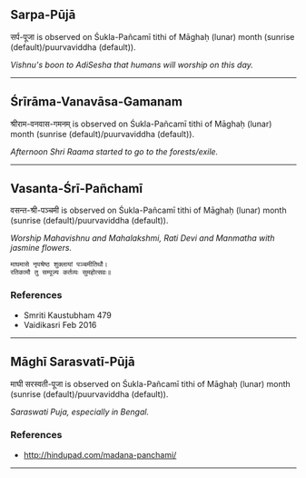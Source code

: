 ## Sarpa-Pūjā
सर्प-पूजा is observed on Śukla-Pañcamī tithi of Māghaḥ (lunar) month (sunrise (default)/puurvaviddha (default)).

_Vishnu's boon to AdiSesha that humans will worship on this day._

---
## Śrīrāma-Vanavāsa-Gamanam
श्रीराम-वनवास-गमनम् is observed on Śukla-Pañcamī tithi of Māghaḥ (lunar) month (sunrise (default)/puurvaviddha (default)).

_Afternoon Shri Raama started to go to the forests/exile._

---
## Vasanta-Śrī-Pañchamī
वसन्त-श्री-पञ्चमी is observed on Śukla-Pañcamī tithi of Māghaḥ (lunar) month (sunrise (default)/puurvaviddha (default)).

_Worship Mahavishnu and Mahalakshmi, Rati Devi and Manmatha with jasmine flowers._

```
माघमासे नृपश्रेष्ठ शुक्लायां पञ्चमीतिथौ।
रतिकामौ तु सम्पूज्य कर्तव्यः सुमहोत्सवः॥
```
### References
* Smriti Kaustubham 479
* Vaidikasri Feb 2016


---
## Māghī Sarasvatī-Pūjā
माघी सरस्वती-पूजा is observed on Śukla-Pañcamī tithi of Māghaḥ (lunar) month (sunrise (default)/puurvaviddha (default)).

_Saraswati Puja, especially in Bengal._
### References
* http://hindupad.com/madana-panchami/


---
